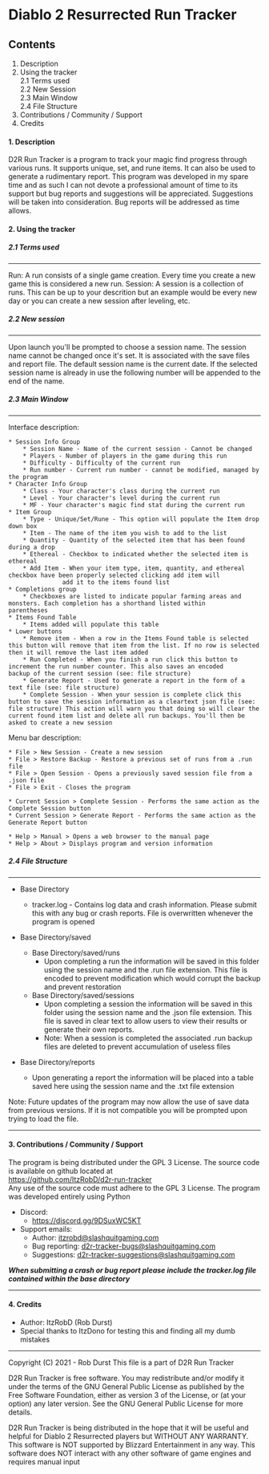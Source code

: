 # Diablo 2 Resurrected Run Tracker

## Contents


1. Description
2. Using the tracker  
2.1 Terms used  
2.2 New Session  
2.3 Main Window  
2.4 File Structure  
3. Contributions / Community / Support
4. Credits


#### 1. Description

D2R Run Tracker is a program to track your magic find progress through various runs. It supports unique, set, and rune items. It can also be used to generate a rudimentary report.
This program was developed in my spare time and as such I can not devote a professional amount of time to its support but
bug reports and suggestions will be appreciated. Suggestions will be taken into consideration. Bug reports will be addressed
as time allows.


#### 2. Using the tracker


##### 2.1 Terms used
--------

Run: A run consists of a single game creation. Every time you create a new game this is considered a new run.
Session: A session is a collection of runs. This can be up to your descrition but an example would be every new day or you can 		 	 create a new session after leveling, etc.

##### 2.2 New session
--------

Upon launch you'll be prompted to choose a session name. The session name cannot be changed once it's set. It is associated with the save files and report file. The default session name is the current date. If the selected session name is already in use the following number will be appended to the end of the name.
 
##### 2.3 Main Window
--------

Interface description:

	* Session Info Group
		* Session Name - Name of the current session - Cannot be changed
		* Players - Number of players in the game during this run
		* Difficulty - Difficulty of the current run
		* Run number - Current run number - cannot be modified, managed by the program
	* Character Info Group
		* Class - Your character's class during the current run
		* Level - Your character's level during the current run
		* MF - Your character's magic find stat during the current run
	* Item Group
		* Type - Unique/Set/Rune - This option will populate the Item drop down box
		* Item - The name of the item you wish to add to the list
		* Quantity - Quantity of the selected item that has been found during a drop
		* Ethereal - Checkbox to indicated whether the selected item is ethereal
		* Add Item - When your item type, item, quantity, and ethereal checkbox have been properly selected clicking add item will
				   add it to the items found list
	* Completions group
		* Checkboxes are listed to indicate popular farming areas and monsters. Each completion has a shorthand listed within 		parentheses
	* Items Found Table
		* Items added will populate this table
	* Lower buttons
		* Remove item - When a row in the Items Found table is selected this button will remove that item from the list. If no row is selected then it will remove the last item added
		* Run Completed - When you finish a run click this button to increment the run number counter. This also saves an encoded 						backup of the current session (see: file structure)
		* Generate Report - Used to generate a report in the form of a text file (see: file structure)
		* Complete Session - When your session is complete click this button to save the session information as a cleartext json file (see: file structure) This action will warn you that doing so will clear the current found item list and delete all run backups. You'll then be asked to create a new session
					
Menu bar description:

	* File > New Session - Create a new session
	* File > Restore Backup - Restore a previous set of runs from a .run file
	* File > Open Session - Opens a previously saved session file from a .json file
	* File > Exit - Closes the program
	
	* Current Session > Complete Session - Performs the same action as the Complete Session button
	* Current Session > Generate Report - Performs the same action as the Generate Report button
	
	* Help > Manual > Opens a web browser to the manual page
	* Help > About > Displays program and version information
	
##### 2.4 File Structure
--------

* Base Directory
	* tracker.log - Contains log data and crash information. Please submit this with any bug or crash reports. File is
		      overwritten whenever the program is opened
* Base Directory/saved
	* Base Directory/saved/runs	
		* Upon completing a run the information will be saved in this folder using the session name and the .run file extension. This file is encoded to prevent modification which would corrupt the backup and prevent restoration
	* Base Directory/saved/sessions
		* Upon completing a session the information will be saved in this folder using the session name and the .json file extension. This file is saved in clear text to allow users to view their results or generate their own reports.
		* Note: When a session is completed the associated .run backup files are deleted to prevent accumulation of useless files

* Base Directory/reports
	* Upon generating a report the information will be placed into a table saved here using the session name and the .txt file extension
		
Note: Future updates of the program may now allow the use of save data from previous versions. If it is not compatible you will be prompted upon trying to load the file.

--------

#### 3. Contributions / Community / Support


The program is being distributed under the GPL 3 License. The source code is available on github located at  
	https://github.com/ItzRobD/d2r-run-tracker  
Any use of the source code must adhere to the GPL 3 License.
The program was developed entirely using Python

* Discord:
	* https://discord.gg/9DSuxWC5KT
* Support emails:
	* Author: itzrobd@slashquitgaming.com
	* Bug reporting: d2r-tracker-bugs@slashquitgaming.com
	* Suggestions: d2r-tracker-suggestions@slashquitgaming.com
	
**_When submitting a crash or bug report please include the tracker.log file contained within the base directory_**

--------

#### 4. Credits


* Author: ItzRobD (Rob Durst)
* Special thanks to ItzDono for testing this and finding all my dumb mistakes

--------

Copyright (C) 2021 - Rob Durst
This file is a part of D2R Run Tracker

D2R Run Tracker is free software. You may redistribute and/or modify it under the terms
of the GNU General Public License as published by the Free Software Foundation, either
as version 3 of the License, or (at your option) any later version. See the 
GNU General Public License for more details.

D2R Run Tracker is being distributed in the hope that it will be useful and helpful
for Diablo 2 Resurrected players but WITHOUT ANY WARRANTY. This software is NOT
supported by Blizzard Entertainment in any way. This software does NOT interact
 with any other software of game engines and requires manual input